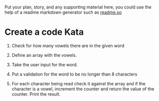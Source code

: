 Put your plan, story, and any supporting material here, you could use the help of a readme markdown generator such as [readme.so](https://readme.so/)


# Create a code Kata

1. Check for how many vowels there are in the given word

2. Define an array with the vowels.

3. Take the user input for the word.

4. Put a validation for the word to be no longer than 8 characters

5. For each character being read check it against the array and if the character is a vowel, increment the counter and return the value of the counter.
Print the result.

